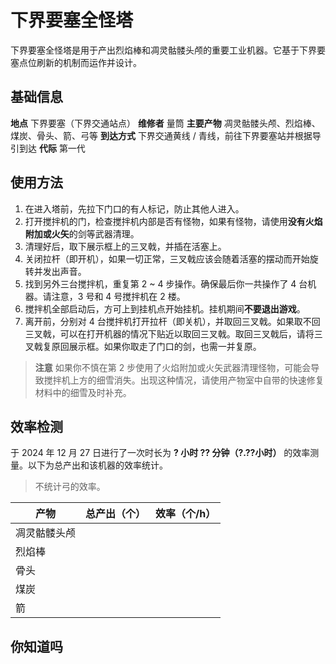 # 下界要塞全怪塔

下界要塞全怪塔是用于产出烈焰棒和凋灵骷髅头颅的重要工业机器。它基于下界要塞点位刷新的机制而运作并设计。

## 基础信息

**地点** 下界要塞（下界交通站点）
**维修者** 量筒
**主要产物** 凋灵骷髅头颅、烈焰棒、煤炭、骨头、箭、弓等
**到达方式** 下界交通黄线 / 青线，前往下界要塞站并根据导引到达
**代际** 第一代

## 使用方法

1. 在进入塔前，先拉下门口的有人标记，防止其他人进入。
2. 打开搅拌机的门，检查搅拌机内部是否有怪物，如果有怪物，请使用**没有火焰附加或火矢**的剑等武器清理。
3. 清理好后，取下展示框上的三叉戟，并插在活塞上。
4. 关闭拉杆（即开机），如果一切正常，三叉戟应该会随着活塞的摆动而开始旋转并发出声音。
5. 找到另外三台搅拌机，重复第 2 ~ 4 步操作。确保最后你一共操作了 4 台机器。请注意，3 号和 4 号搅拌机在 2 楼。
6. 搅拌机全部启动后，方可上到挂机点开始挂机。挂机期间**不要退出游戏**。
7. 离开前，分别对 4 台搅拌机打开拉杆（即关机），并取回三叉戟。如果取不回三叉戟，可以在打开机器的情况下贴近以取回三叉戟。取回三叉戟后，请将三叉戟复原回展示框。如果你取走了门口的剑，也需一并复原。

> **注意**
  如果你不慎在第 2 步使用了火焰附加或火矢武器清理怪物，可能会导致搅拌机上方的细雪消失。出现这种情况，请使用产物室中自带的快速修复材料中的细雪及时补充。

## 效率检测

于 2024 年 12 月 27 日进行了一次时长为 **? 小时 ?? 分钟（?.??小时）** 的效率测量。以下为总产出和该机器的效率统计。

> 不统计弓的效率。

| 产物 | 总产出（个） | 效率（个/h） |
| --- | --- | --- |
| 凋灵骷髅头颅 |  |  |
| 烈焰棒 |  |  |
| 骨头 |  |  |
| 煤炭 |  |  |
| 箭 | | |

## 你知道吗
